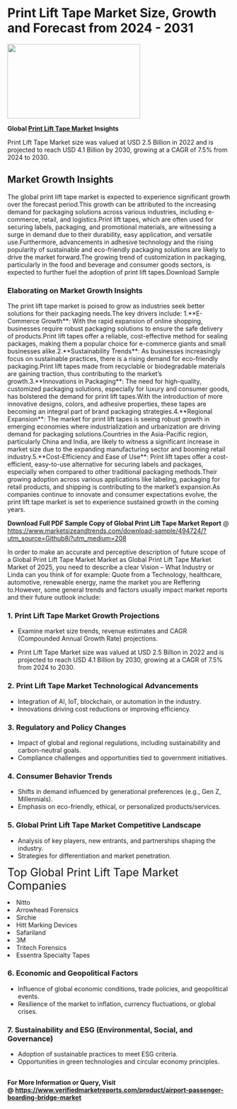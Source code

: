 <H1>Print Lift Tape Market Size, Growth and Forecast from 2024 - 2031</H1><img class="aligncenter size-medium wp-image-584254" src="https://thirdeyenews.in/wp-content/uploads/2024/09/Global-Market-Research-300x168.jpeg" alt="" width="300" height="168" /><p><strong>Global&nbsp;<a href="https://www.marketsizeandtrends.com/download-sample/494724/?utm_source=Github8j?utm_medium=208">Print Lift Tape Market</a> Insights</strong></p><p>Print Lift Tape Market size was valued at USD 2.5 Billion in 2022 and is projected to reach USD 4.1 Billion by 2030, growing at a CAGR of 7.5% from 2024 to 2030.</p><p><h2>Market Growth Insights</h2> The global print lift tape market is expected to experience significant growth over the forecast period.This growth can be attributed to the increasing demand for packaging solutions across various industries, including e-commerce, retail, and logistics.Print lift tapes, which are often used for securing labels, packaging, and promotional materials, are witnessing a surge in demand due to their durability, easy application, and versatile use.Furthermore, advancements in adhesive technology and the rising popularity of sustainable and eco-friendly packaging solutions are likely to drive the market forward.The growing trend of customization in packaging, particularly in the food and beverage and consumer goods sectors, is expected to further fuel the adoption of print lift tapes.Download Sample <h3>Elaborating on Market Growth Insights</h3> The print lift tape market is poised to grow as industries seek better solutions for their packaging needs.The key drivers include: 1.**E-Commerce Growth**: With the rapid expansion of online shopping, businesses require robust packaging solutions to ensure the safe delivery of products.Print lift tapes offer a reliable, cost-effective method for sealing packages, making them a popular choice for e-commerce giants and small businesses alike.2.**Sustainability Trends**: As businesses increasingly focus on sustainable practices, there is a rising demand for eco-friendly packaging.Print lift tapes made from recyclable or biodegradable materials are gaining traction, thus contributing to the market’s growth.3.**Innovations in Packaging**: The need for high-quality, customized packaging solutions, especially for luxury and consumer goods, has bolstered the demand for print lift tapes.With the introduction of more innovative designs, colors, and adhesive properties, these tapes are becoming an integral part of brand packaging strategies.4.**Regional Expansion**: The market for print lift tapes is seeing robust growth in emerging economies where industrialization and urbanization are driving demand for packaging solutions.Countries in the Asia-Pacific region, particularly China and India, are likely to witness a significant increase in market size due to the expanding manufacturing sector and booming retail industry.5.**Cost-Efficiency and Ease of Use**: Print lift tapes offer a cost-efficient, easy-to-use alternative for securing labels and packages, especially when compared to other traditional packaging methods.Their growing adoption across various applications like labeling, packaging for retail products, and shipping is contributing to the market’s expansion.As companies continue to innovate and consumer expectations evolve, the print lift tape market is set to experience sustained growth in the coming years.</p><p><span class=""><strong>Download Full PDF Sample Copy of Global Print Lift Tape Market Report</strong> @ <a href="https://www.marketsizeandtrends.com/download-sample/494724/?utm_source=Github8j?utm_medium=208" target="_blank">https://www.marketsizeandtrends.com/download-sample/494724/?utm_source=Github8j?utm_medium=208</a></span></p><p>In order to make an accurate and perceptive description of future scope of a Global&nbsp;Print Lift Tape Market Market as Global&nbsp;Print Lift Tape Market Market of 2025, you need to describe a clear Vision &ndash; What Industry or Linda can you think of for example: Quote from a Technology, healthcare, automotive, renewable energy, name the market you are Reffering to.However, some general trends and factors usually impact market reports and their future outlook include:</p><h3>1.&nbsp;<strong>Print Lift Tape Market Growth Projections</strong></h3><ul><li>Examine market size trends, revenue estimates and CAGR (Compounded Annual Growth Rate) projections.</li><li><p>Print Lift Tape Market size was valued at USD 2.5 Billion in 2022 and is projected to reach USD 4.1 Billion by 2030, growing at a CAGR of 7.5% from 2024 to 2030.</p></li></ul><h3>2.&nbsp;<strong>Print Lift Tape Market Technological Advancements</strong></h3><ul><li>Integration of AI, IoT, blockchain, or automation in the industry.</li><li>Innovations driving cost reductions or improving efficiency.</li></ul><h3>3.&nbsp;<strong>Regulatory and Policy Changes</strong></h3><ul><li>Impact of global and regional regulations, including sustainability and carbon-neutral goals.</li><li>Compliance challenges and opportunities tied to government initiatives.</li></ul><h3>4.&nbsp;<strong>Consumer Behavior Trends</strong></h3><ul><li>Shifts in demand influenced by generational preferences (e.g., Gen Z, Millennials).</li><li>Emphasis on eco-friendly, ethical, or personalized products/services.</li></ul><h3>5.&nbsp;<strong>Global Print Lift Tape Market Competitive Landscape</strong></h3><ul><li>Analysis of key players, new entrants, and partnerships shaping the industry.</li><li>Strategies for differentiation and market penetration.</li></ul><p data-pm-slice="1 1 []"><span style="color: inherit; font-family: inherit; font-size: 25px;">Top Global Print Lift Tape Market Companies</span></p><div class="" data-test-id=""><p><li>Nitto</li><li> Arrowhead Forensics</li><li> Sirchie</li><li> Hitt Marking Devices</li><li> Safariland</li><li> 3M</li><li> Tritech Forensics</li><li> Essentra Specialty Tapes</li></p></div><h3>6.&nbsp;<strong>Economic and Geopolitical Factors</strong></h3><ul><li>Influence of global economic conditions, trade policies, and geopolitical events.</li><li>Resilience of the market to inflation, currency fluctuations, or global crises.</li></ul><h3>7.&nbsp;<strong>Sustainability and ESG (Environmental, Social, and Governance)</strong></h3><ul><li>Adoption of sustainable practices to meet ESG criteria.</li><li>Opportunities in green technologies and circular economy principles.</li></ul><h2><strong style="font-size: 14px;">For More Information or Query, Visit @&nbsp;</strong><a style="background-color: #ffffff; font-size: 14px;" href="https://www.marketsizeandtrends.com/report/print-lift-tape-market/" target="_blank">https://www.verifiedmarketreports.com/product/airport-passenger-boarding-bridge-market</a></h2>